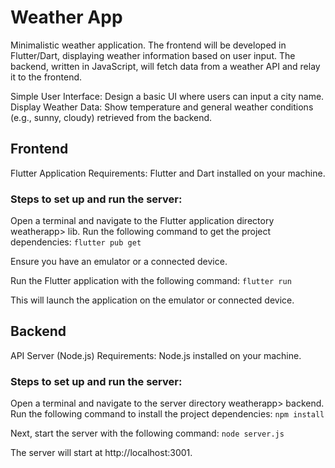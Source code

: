 # Weather App

Minimalistic weather application. The frontend will be developed in Flutter/Dart, displaying weather information based on user input. The backend, written in JavaScript, will fetch data from a weather API and relay it to the frontend.

Simple User Interface: Design a basic UI where users can input a city name.
Display Weather Data: Show temperature and general weather conditions (e.g., sunny, cloudy) retrieved from the backend.

## Frontend
Flutter Application
Requirements: Flutter and Dart installed on your machine.

### Steps to set up and run the server:

Open a terminal and navigate to the Flutter application directory weatherapp> lib.
Run the following command to get the project dependencies: `flutter pub get`

Ensure you have an emulator or a connected device.

Run the Flutter application with the following command: `flutter run`

This will launch the application on the emulator or connected device.

## Backend
API Server (Node.js)
Requirements: Node.js installed on your machine.

### Steps to set up and run the server:

Open a terminal and navigate to the server directory weatherapp> backend.
Run the following command to install the project dependencies: `npm install`

Next, start the server with the following command: `node server.js`

The server will start at http://localhost:3001.
